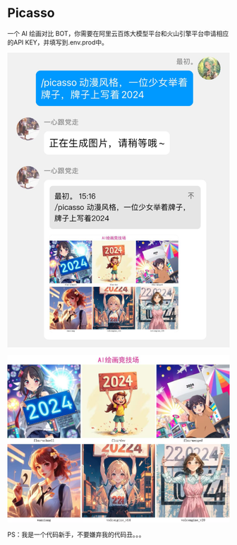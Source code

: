 # Picasso

一个 AI 绘画对比 BOT，你需要在阿里云百炼大模型平台和火山引擎平台申请相应的API KEY，并填写到.env.prod中。

![图片](./9CA0D77A91B1F1B8454EFE7BF1BDCC83.jpg)

![图片](./E02C0CAADB56F3A0599BB857DC1F949D.png)

PS：我是一个代码新手，不要嫌弃我的代码丑。。。